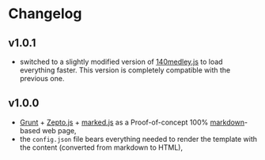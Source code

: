 # Changelog

## v1.0.1

* switched to a slightly modified version of [140medley.js](https://github.com/honza/140medley) to load everything faster. This version is completely compatible with the previous one.

## v1.0.0

* [Grunt](http://gruntjs.com/getting-started) + [Zepto.js](http://zeptojs.com/) + [marked.js](https://github.com/chjj/marked) as a Proof-of-concept 100% [markdown](http://daringfireball.net/projects/markdown/)-based web page,
* the ``config.json`` file bears everything needed to render the template with the content (converted from markdown to HTML),
